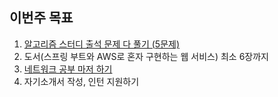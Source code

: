 
## 이번주 목표

1. [알고리즘 스터디 출석 문제 다 풀기 (5문제)](https://github.com/mingdyuo/algorithm/tree/master/Dynamic%20programming)
2. 도서(스프링 부트와 AWS로 혼자 구현하는 웹 서비스) 최소 6장까지
3. [네트워크 공부 마저 하기](https://github.com/mingdyuo/lets-study-network/blob/main/README.md)
4. 자기소개서 작성, 인턴 지원하기

